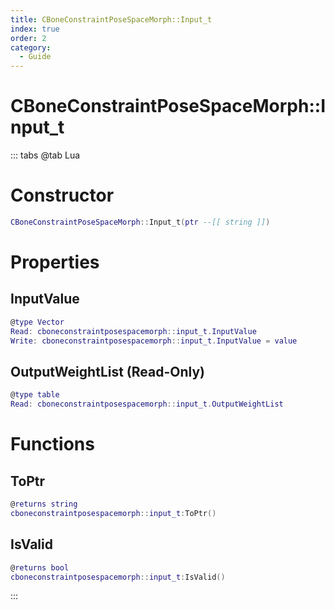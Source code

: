 ```yaml
---
title: CBoneConstraintPoseSpaceMorph::Input_t
index: true
order: 2
category:
  - Guide
---
```


# CBoneConstraintPoseSpaceMorph::Input_t

::: tabs
@tab Lua
# Constructor
```lua
CBoneConstraintPoseSpaceMorph::Input_t(ptr --[[ string ]])
```
# Properties
## InputValue 
```lua
@type Vector
Read: cboneconstraintposespacemorph::input_t.InputValue
Write: cboneconstraintposespacemorph::input_t.InputValue = value
```
## OutputWeightList (Read-Only)
```lua
@type table
Read: cboneconstraintposespacemorph::input_t.OutputWeightList
```
# Functions
## ToPtr
```lua
@returns string
cboneconstraintposespacemorph::input_t:ToPtr()
```
## IsValid
```lua
@returns bool
cboneconstraintposespacemorph::input_t:IsValid()
```

:::